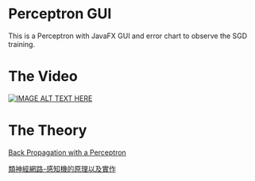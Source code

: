 # Perceptron GUI

This is a Perceptron with JavaFX GUI and error chart to observe the SGD training.

# The Video

[![IMAGE ALT TEXT HERE](https://img.youtube.com/vi/qnmSh5grqzM/0.jpg)](https://www.youtube.com/watch?v=qnmSh5grqzM)

# The Theory

[Back Propagation with a Perceptron ](https://1fly2sky.wordpress.com/2017/02/12/back-propagation-with-a-perceptron/)

[類神經網路-感知機的原理以及實作 ](https://1fly2sky.wordpress.com/2017/02/14/類神經網路-感知機的原理以及實作 )
